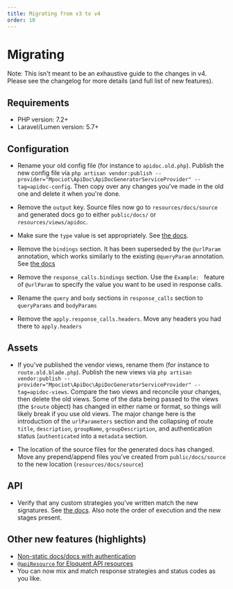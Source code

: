 ```yaml
---
title: Migrating from v3 to v4
order: 10
---
```


# Migrating
Note: This isn't meant to be an exhaustive guide to the changes in v4. Please see the changelog for more details (and full list of new features).

## Requirements
- PHP version: 7.2+
- Laravel/Lumen version: 5.7+

## Configuration 
- Rename your old config file (for instance to `apidoc.old.php`). Publish the new config file via `php artisan vendor:publish --provider="Mpociot\ApiDoc\ApiDocGeneratorServiceProvider" --tag=apidoc-config`. Then copy over any changes you've made in the old one and delete it when you're done.

- Remove the `output` key. Source files now go to `resources/docs/source` and generated docs go to either `public/docs/` or `resources/views/apidoc`.

- Make sure the `type` value is set appropriately. See [the docs](/docs/laravel-apidoc-generator/getting-started/configuration). 

- Remove the `bindings` section. It has been superseded by the `@urlParam` annotation, which works similarly to the existing `@queryParam` annotation. See [the docs](/docs/laravel-apidoc-generator/getting-started/documenting-your-api)

- Remove the `response_calls.bindings` section. Use the `Example: ` feature of `@urlParam` to specify the value you want to be used in response calls.

- Rename the `query` and `body` sections in `response_calls` section to `queryParams` and `bodyParams`

- Remove the `apply.response_calls.headers`. Move any headers you had there to `apply.headers` 

## Assets
- If you've published the vendor views, rename them (for instance to `route.old.blade.php`). Publish the new views via `php artisan vendor:publish --provider="Mpociot\ApiDoc\ApiDocGeneratorServiceProvider" --tag=apidoc-views`. Compare the two views and reconcile your changes, then delete the old views. Some of the data being passed to the views (the `$route` object) has changed in either name or format, so things will likely break if you use old views.
The major change here is the introduction of the `urlParameters` section and the collapsing of route `title`, `description`, `groupName`, `groupDescription`, and authentication status (`authenticated` into a `metadata` section.

- The location of the source files for the generated docs has changed. Move any prepend/append files you've created from `public/docs/source` to the new location (`resources/docs/source`)

## API
- Verify that any custom strategies you've written match the new signatures. See [the docs](/docs/laravel-apidoc-generator/extending/plugins). Also note the order of execution and the new stages present.

## Other new features (highlights)
- [Non-static docs/docs with authentication](/docs/laravel-apidoc-generator/getting-started/configuration)
- [`@apiResource` for Eloquent API resources](/docs/laravel-apidoc-generator/getting-started/documenting-your-api)
- You can now mix and match response strategies and status codes as you like.
